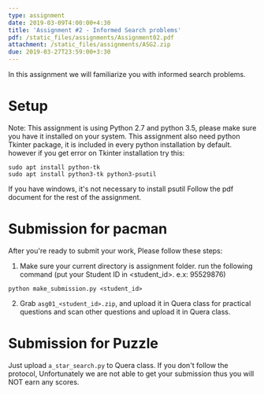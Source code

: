 ```yaml
---
type: assignment
date: 2019-03-09T4:00:00+4:30
title: 'Assignment #2 - Informed Search problems'
pdf: /static_files/assignments/Assignment02.pdf
attachment: /static_files/assignments/ASG2.zip
due: 2019-03-27T23:59:00+3:30
---
```

In this assignment we will familiarize you with informed search problems.

# Setup
Note: This assignment is using Python 2.7 and python 3.5, please make sure you have it installed on your system. This assignment also need python Tkinter package, it is included in every python installation by default. however if you get error on Tkinter installation try this:
```
sudo apt install python-tk
sudo apt install python3-tk python3-psutil
```
If you have windows, it's not necessary to install psutil
Follow the pdf document for the rest of the assignment.

# Submission for pacman
After you're ready to submit your work, Please follow these steps:
1. Make sure your current directory is assignment folder. run the following command (put your Student ID in \<student_id>. e.x: 95529876)
```
python make_submission.py <student_id>
```
2. Grab ```asg01_<student_id>.zip```, and upload it in Quera class for practical questions and scan other questions and upload it in Quera class.

# Submission for Puzzle
Just upload ```a_star_search.py``` to Quera class.
If you don't follow the protocol, Unfortunately we are not able to get your submission thus you will NOT earn any scores.
